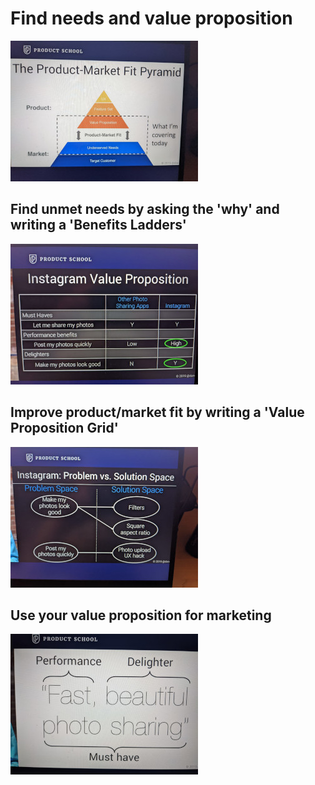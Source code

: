 # Find needs and value proposition
![product market fit pyramid](product-market-fit-pyramid.jpeg)

## Find unmet needs by asking the 'why' and writing a 'Benefits Ladders'
![unmet needs](unmet-needs.jpeg)

## Improve product/market fit by writing a 'Value Proposition Grid'
![improve product market fit](improving-product-market-fit.jpeg)

## Use your value proposition for marketing
![marketing](marketing.jpeg)
